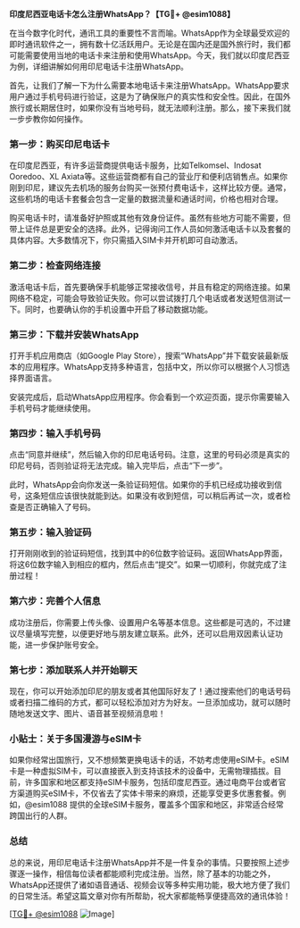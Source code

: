 **印度尼西亚电话卡怎么注册WhatsApp？【TG💪+ @esim1088】**

在当今数字化时代，通讯工具的重要性不言而喻。WhatsApp作为全球最受欢迎的即时通讯软件之一，拥有数十亿活跃用户。无论是在国内还是国外旅行时，我们都可能需要使用当地的电话卡来注册和使用WhatsApp。今天，我们就以印度尼西亚为例，详细讲解如何用印尼电话卡注册WhatsApp。

首先，让我们了解一下为什么需要本地电话卡来注册WhatsApp。WhatsApp要求用户通过手机号码进行验证，这是为了确保账户的真实性和安全性。因此，在国外旅行或长期居住时，如果你没有当地号码，就无法顺利注册。那么，接下来我们就一步步教你如何操作。

### **第一步：购买印尼电话卡**

在印度尼西亚，有许多运营商提供电话卡服务，比如Telkomsel、Indosat Ooredoo、XL Axiata等。这些运营商都有自己的营业厅和便利店销售点。如果你刚到印尼，建议先去机场的服务台购买一张预付费电话卡，这样比较方便。通常，这些机场的电话卡套餐会包含一定量的数据流量和通话时间，价格也相对合理。

购买电话卡时，请准备好护照或其他有效身份证件。虽然有些地方可能不需要，但带上证件总是更安全的选择。此外，记得询问工作人员如何激活电话卡以及套餐的具体内容。大多数情况下，你只需插入SIM卡并开机即可自动激活。

### **第二步：检查网络连接**

激活电话卡后，首先要确保手机能够正常接收信号，并且有稳定的网络连接。如果网络不稳定，可能会导致验证失败。你可以尝试拨打几个电话或者发送短信测试一下。同时，也要确认你的手机设置中开启了移动数据功能。

### **第三步：下载并安装WhatsApp**

打开手机应用商店（如Google Play Store），搜索“WhatsApp”并下载安装最新版本的应用程序。WhatsApp支持多种语言，包括中文，所以你可以根据个人习惯选择界面语言。

安装完成后，启动WhatsApp应用程序。你会看到一个欢迎页面，提示你需要输入手机号码才能继续使用。

### **第四步：输入手机号码**

点击“同意并继续”，然后输入你的印尼电话号码。注意，这里的号码必须是真实的印尼号码，否则验证将无法完成。输入完毕后，点击“下一步”。

此时，WhatsApp会向你发送一条验证码短信。如果你的手机已经成功接收到信号，这条短信应该很快就能到达。如果没有收到短信，可以稍后再试一次，或者检查是否正确输入了号码。

### **第五步：输入验证码**

打开刚刚收到的验证码短信，找到其中的6位数字验证码。返回WhatsApp界面，将这6位数字输入到相应的框内，然后点击“提交”。如果一切顺利，你就完成了注册过程！

### **第六步：完善个人信息**

成功注册后，你需要上传头像、设置用户名等基本信息。这些都是可选的，不过建议尽量填写完整，以便更好地与朋友建立联系。此外，还可以启用双因素认证功能，进一步保护账号安全。

### **第七步：添加联系人并开始聊天**

现在，你可以开始添加印尼的朋友或者其他国际好友了！通过搜索他们的电话号码或者扫描二维码的方式，都可以轻松添加对方为好友。一旦添加成功，就可以随时随地发送文字、图片、语音甚至视频消息啦！

### **小贴士：关于多国漫游与eSIM卡**

如果你经常出国旅行，又不想频繁更换电话卡的话，不妨考虑使用eSIM卡。eSIM卡是一种虚拟SIM卡，可以直接嵌入到支持该技术的设备中，无需物理插拔。目前，许多国家和地区都支持eSIM卡服务，包括印度尼西亚。通过电商平台或者官方渠道购买eSIM卡，不仅省去了实体卡带来的麻烦，还能享受更多优惠套餐。例如，@esim1088 提供的全球eSIM卡服务，覆盖多个国家和地区，非常适合经常跨国出行的人群。

### **总结**

总的来说，用印尼电话卡注册WhatsApp并不是一件复杂的事情。只要按照上述步骤逐一操作，相信每位读者都能顺利完成注册。当然，除了基本的功能之外，WhatsApp还提供了诸如语音通话、视频会议等多种实用功能，极大地方便了我们的日常生活。希望这篇文章对你有所帮助，祝大家都能畅享便捷高效的通讯体验！

[[TG💪+ @esim1088](https://t.me/s/esim1088) ![Image](https://i.postimg.cc/4NQfJmqS/Snipaste-2025-05-13-00-14-12.png)]